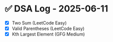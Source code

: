 # ✅ DSA Log - 2025-06-11

- [x] Two Sum (LeetCode Easy)
- [x] Valid Parentheses (LeetCode Easy)
- [x] Kth Largest Element (GFG Medium)
